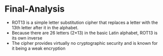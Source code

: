 # Final-Analysis
- ROT13 is a simple letter substitution cipher that replaces a letter with the 13th letter after it in the alphabet.
- Because there are 26 letters (2×13) in the basic Latin alphabet, ROT13 is its own inverse
- The cipher provides virtually no cryptographic security and is known for it being a weak encryption
